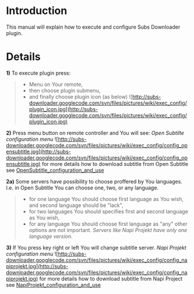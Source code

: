 # Introduction #

This manual will explain how to execute and configure Subs Downloader plugin.


# Details #
**1)** To execute plugin press:
> - Menu on Your remote,
> - then choose plugin submenu,
> - and finally choose plugin icon (as below)
![http://subs-downloader.googlecode.com/svn/files/pictures/wiki/exec_config/plugin_icon.jpg](http://subs-downloader.googlecode.com/svn/files/pictures/wiki/exec_config/plugin_icon.jpg)

**2)** Press menu button on remote controller and You will see:
_Open Subtilte configuration menu_
![http://subs-downloader.googlecode.com/svn/files/pictures/wiki/exec_config/config_opensubtitle.jpg](http://subs-downloader.googlecode.com/svn/files/pictures/wiki/exec_config/config_opensubtitle.jpg)
for more details how to download subtitle from Open Subtitle see [OpenSubtitle\_configuration\_and\_use](OpenSubtitle_configuration_and_use.md)

**2a)** Some servers have possibility to choose proffered by You languages. I.e. in Open Subtitle You can choose one, two, or any language.
> - for one language You should choose first language as You wish, and second language should be "lack",
> - for two languages You should specifies first and second language as You wish,
> - for any language You should choose first language as "any" other options are not important.
_Servers like Napi Projekt have only one language version._

**3)** If You press key right or left You will change subtitle server.
_Napi Projekt configuration menu_
![http://subs-downloader.googlecode.com/svn/files/pictures/wiki/exec_config/config_napiprojekt.jpg](http://subs-downloader.googlecode.com/svn/files/pictures/wiki/exec_config/config_napiprojekt.jpg)
for more details how to download subtitle from Napi Project see [NapiProjekt\_configuration\_and\_use](NapiProjekt_configuration_and_use.md)